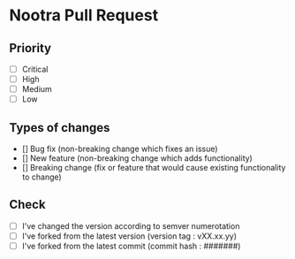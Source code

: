 # Nootra Pull Request

## Priority

-   [ ] Critical
-   [ ] High
-   [ ] Medium
-   [ ] Low

## Types of changes

-   [] Bug fix (non-breaking change which fixes an issue)
-   [] New feature (non-breaking change which adds functionality)
-   [] Breaking change (fix or feature that would cause existing functionality to change)

## Check

-   [ ] I've changed the  version according to semver numerotation
-   [ ] I've forked from the latest version (version tag : vXX.xx.yy)
-   [ ] I've forked from the latest commit (commit hash : #######)